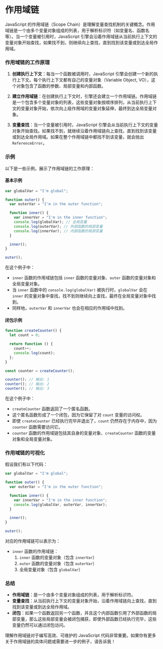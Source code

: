 # 作用域链

JavaScript 的作用域链（Scope Chain）是理解变量查找机制的关键概念。作用域链是一个由多个变量对象组成的列表，用于解析标识符（如变量名、函数名等）。当一个变量被引用时，JavaScript 引擎会沿着作用域链从当前执行上下文的变量对象开始查找，如果找不到，则继续向上查找，直到找到该变量或到达全局作用域。


### 作用域链的工作原理

1. **创建执行上下文**：每当一个函数被调用时，JavaScript 引擎会创建一个新的执行上下文。每个执行上下文都有自己的变量对象（Variable Object, VO），这个对象包含了函数的参数、局部变量和内部函数。

2. **建立作用域链**：在创建执行上下文时，引擎还会建立一个作用域链。作用域链是一个包含多个变量对象的列表，这些变量对象按顺序排列，从当前执行上下文的变量对象开始，依次向上级作用域的变量对象延伸，最终到达全局变量对象。

3. **变量查找**：当一个变量被引用时，JavaScript 引擎会从当前执行上下文的变量对象开始查找。如果找不到，就继续沿着作用域链向上查找，直到找到该变量或到达全局作用域。如果在整个作用域链中都找不到该变量，就会抛出 `ReferenceError`。

### 示例

以下是一些示例，展示了作用域链的工作原理：

#### 基本示例

```javascript
var globalVar = "I'm global";

function outer() {
  var outerVar = "I'm in the outer function";

  function inner() {
    var innerVar = "I'm in the inner function";
    console.log(globalVar); // 全局变量
    console.log(outerVar); // 外部函数的局部变量
    console.log(innerVar); // 内部函数的局部变量
  }

  inner();
}

outer();
```

在这个例子中：

- `inner` 函数的作用域链包括 `inner` 函数的变量对象、`outer` 函数的变量对象和全局变量对象。
- 当 `inner` 函数中的 `console.log(globalVar)` 被执行时，`globalVar` 会在 `inner` 的变量对象中查找，找不到则继续向上查找，最终在全局变量对象中找到。
- 同样地，`outerVar` 和 `innerVar` 也会在相应的作用域中找到。

#### 闭包示例

```javascript
function createCounter() {
  let count = 0;

  return function () {
    count++;
    console.log(count);
  };
}

const counter = createCounter();

counter(); // 输出: 1
counter(); // 输出: 2
counter(); // 输出: 3
```

在这个例子中：

- `createCounter` 函数返回了一个匿名函数。
- 这个匿名函数形成了一个闭包，因为它保留了对 `count` 变量的访问权。
- 即使 `createCounter` 已经执行完毕并退出了，`count` 仍然存在于内存中，因为 `counter` 函数需要访问它。
- `counter` 函数的作用域链包括其自身的变量对象、`createCounter` 函数的变量对象和全局变量对象。

### 作用域链的可视化

假设我们有以下代码：

```javascript
var globalVar = "I'm global";

function outer() {
  var outerVar = "I'm in the outer function";

  function inner() {
    var innerVar = "I'm in the inner function";
    console.log(globalVar, outerVar, innerVar);
  }

  inner();
}

outer();
```

对应的作用域链可以表示为：

- `inner` 函数的作用域链：
  1. `inner` 函数的变量对象（包含 `innerVar`）
  2. `outer` 函数的变量对象（包含 `outerVar`）
  3. 全局变量对象（包含 `globalVar`）

### 总结

- **作用域链**：是一个由多个变量对象组成的列表，用于解析标识符。
- **变量查找**：从当前执行上下文的变量对象开始，沿着作用域链向上查找，直到找到该变量或到达全局作用域。
- **闭包**：如果一个函数返回另一个函数，并且这个内部函数引用了外部函数的局部变量，那么这些局部变量会被闭包捕获，即使外部函数已经执行完毕，这些变量仍然可以通过闭包访问。

理解作用域链对于编写高效、可维护的 JavaScript 代码非常重要。如果你有更多关于作用域链的具体问题或需要进一步的例子，请告诉我！
